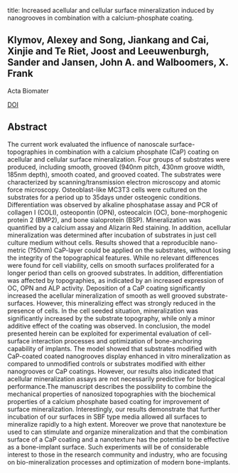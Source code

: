 title: Increased acellular and cellular surface mineralization induced by nanogrooves in combination with a calcium-phosphate coating.

## Klymov, Alexey and Song, Jiankang and Cai, Xinjie and Te Riet, Joost and Leeuwenburgh, Sander and Jansen, John A. and Walboomers, X. Frank
Acta Biomater

<a href="https://doi.org/10.1016/j.actbio.2015.11.061">DOI</a>

## Abstract
The current work evaluated the influence of nanoscale surface-topographies in combination with a calcium phosphate (CaP) coating on acellular and cellular surface mineralization. Four groups of substrates were produced, including smooth, grooved (940nm pitch, 430nm groove width, 185nm depth), smooth coated, and grooved coated. The substrates were characterized by scanning/transmission electron microscopy and atomic force microscopy. Osteoblast-like MC3T3 cells were cultured on the substrates for a period up to 35days under osteogenic conditions. Differentiation was observed by alkaline phosphatase assay and PCR of collagen I (COLI), osteopontin (OPN), osteocalcin (OC), bone-morphogenic protein 2 (BMP2), and bone sialoprotein (BSP). Mineralization was quantified by a calcium assay and Alizarin Red staining. In addition, acellular mineralization was determined after incubation of substrates in just cell culture medium without cells. Results showed that a reproducible nano-metric (?50nm) CaP-layer could be applied on the substrates, without losing the integrity of the topographical features. While no relevant differences were found for cell viability, cells on smooth surfaces proliferated for a longer period than cells on grooved substrates. In addition, differentiation was affected by topographies, as indicated by an increased expression of OC, OPN and ALP activity. Deposition of a CaP coating significantly increased the acellular mineralization of smooth as well grooved substrate-surfaces. However, this mineralizing effect was strongly reduced in the presence of cells. In the cell seeded situation, mineralization was significantly increased by the substrate topography, while only a minor additive effect of the coating was observed. In conclusion, the model presented herein can be exploited for experimental evaluation of cell-surface interaction processes and optimization of bone-anchoring capability of implants. The model showed that substrates modified with CaP-coated coated nanogrooves display enhanced in vitro mineralization as compared to unmodified controls or substrates modified with either nanogrooves or CaP coatings. However, our results also indicated that acellular mineralization assays are not necessarily predictive for biological performance.The manuscript describes the possibility to combine the mechanical properties of nanosized topographies with the biochemical properties of a calcium phosphate based coating for improvement of surface mineralization. Interestingly, our results demonstrate that further incubation of our surfaces in SBF type media allowed all surfaces to mineralize rapidly to a high extent. Moreover we prove that nanotexture be used to can stimulate and organize mineralization and that the combination surface of a CaP coating and a nanotexture has the potential to be effective as a bone-implant surface. Such experiments will be of considerable interest to those in the research community and industry, who are focusing on bio-mineralization processes and optimization of modern bone-implants.

